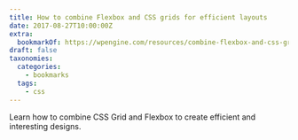 ```yaml
---
title: How to combine Flexbox and CSS grids for efficient layouts
date: 2017-08-27T10:00:00Z
extra:
  bookmarkOf: https://wpengine.com/resources/combine-flexbox-and-css-grids-for-layouts-how-to/
draft: false
taxonomies:
  categories:
    - bookmarks
  tags:
    - css
---
```

Learn how to combine CSS Grid and Flexbox to create efficient and interesting designs.
